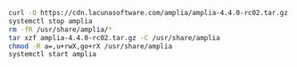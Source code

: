 ﻿```sh
curl -O https://cdn.lacunasoftware.com/amplia/amplia-4.4.0-rc02.tar.gz
systemctl stop amplia
rm -fR /usr/share/amplia/*
tar xzf amplia-4.4.0-rc02.tar.gz -C /usr/share/amplia
chmod -R a=,u+rwX,go+rX /usr/share/amplia
systemctl start amplia
```
